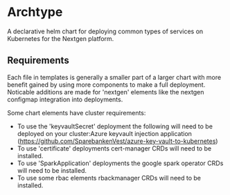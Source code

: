 # Archtype

A declarative helm chart for deploying common types of services on Kubernetes for the Nextgen platform.

## Requirements

Each file in templates is generally a smaller part of a larger chart with more benefit gained by using more components to make a full deployment. Noticable additions are made for 'nextgen' elements like the nextgen configmap integration into deployments.

Some chart elements have cluster requirements:

- To use the 'keyvaultSecret' deployment the following will need to be deployed on your cluster:Azure keyvault injection application (https://github.com/SparebankenVest/azure-key-vault-to-kubernetes)
- To use 'certificate' deployments cert-manager CRDs will need to be installed.
- To use 'SparkApplication' deployments the google spark operator CRDs will need to be installed.
- To use some rbac elements rbackmanager CRDs will need to be installed.
